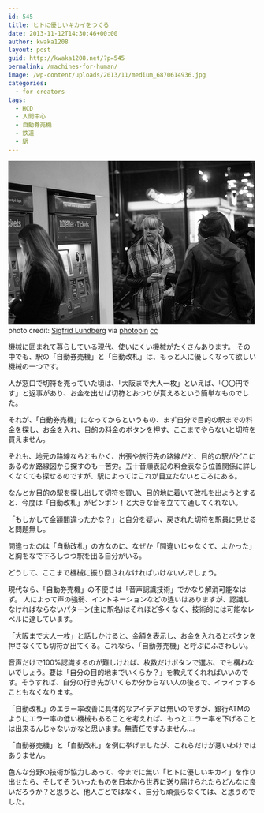 ```yaml
---
id: 545
title: ヒトに優しいキカイをつくる
date: 2013-11-12T14:30:46+00:00
author: kwaka1208
layout: post
guid: http://kwaka1208.net/?p=545
permalink: /machines-for-human/
image: /wp-content/uploads/2013/11/medium_6870614936.jpg
categories:
  - for creators
tags:
  - HCD
  - 人間中心
  - 自動券売機
  - 鉄道
  - 駅
---
```

<img src="/assets/images/2013/11/medium_6870614936.jpg" alt="ticket" width="500" height="332" class="alignnone size-full wp-image-546" />
photo credit: <a href="http://www.flickr.com/photos/sigfridlundberg/6870614936/">Sigfrid Lundberg</a> via <a href="http://photopin.com">photopin</a> <a href="http://creativecommons.org/licenses/by-sa/2.0/">cc</a>

機械に囲まれて暮らしている現代、使いにくい機械がたくさんあります。
その中でも、駅の「自動券売機」と「自動改札」は、もっと人に優しくなって欲しい機械の一つです。

人が窓口で切符を売っていた頃は、「大阪まで大人一枚」といえば、「〇〇円です」と返事があり、お金を出せば切符とおつりが貰えるという簡単なものでした。

それが、「自動券売機」になってからというもの、まず自分で目的の駅までの料金を探し、お金を入れ、目的の料金のボタンを押す、ここまでやらないと切符を買えません。

それも、地元の路線ならともかく、出張や旅行先の路線だと、目的の駅がどこにあるのか路線図から探すのも一苦労。五十音順表記の料金表なら位置関係に詳しくなくても探せるのですが、駅によってはこれが目立たないところにある。

なんとか目的の駅を探し出して切符を買い、目的地に着いて改札を出ようとすると、今度は「自動改札」がピンポン！と大きな音を立てて通してくれない。

「もしかして金額間違ったかな？」と自分を疑い、戻された切符を駅員に見せると問題無し。

間違ったのは「自動改札」の方なのに、なぜか「間違いじゃなくて、よかった」と胸をなで下ろしつつ駅を出る自分がいる。

どうして、ここまで機械に振り回されなければいけないんでしょう。

現代なら、「自動券売機」の不便さは「音声認識技術」でかなり解消可能なはず。
人によって声の強弱、イントネーションなどの違いはありますが、認識しなければならないパターン(主に駅名)はそれほど多くなく、技術的には可能なレベルに達しています。

「大阪まで大人一枚」と話しかけると、金額を表示し、お金を入れるとボタンを押さなくても切符が出てくる。これなら、「自動券売機」と呼ぶにふさわしい。

音声だけで100%認識するのが難しければ、枚数だけボタンで選ぶ、でも構わないでしょう。要は「自分の目的地までいくらか？」を教えてくれればいいのです。そうすれば、自分の行き先がいくらか分からない人の後ろで、イライラすることもなくなります。

「自動改札」のエラー率改善に具体的なアイデアは無いのですが、銀行ATMのようにエラー率の低い機械もあることを考えれば、もっとエラー率を下げることは出来るんじゃないかなと思います。無責任ですみません...。

「自動券売機」と「自動改札」を例に挙げましたが、これらだけが悪いわけではありません。

色んな分野の技術が協力しあって、今までに無い「ヒトに優しいキカイ」を作り出せたら、そしてそういったものを日本から世界に送り届けられたらどんなに良いだろうか？と思うと、他人ごとではなく、自分も頑張らなくては、と思うのでした。